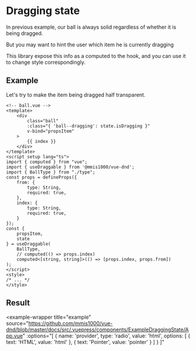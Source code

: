 # Dragging state

In previous example, our ball is always solid regardless of whether it is being dragged.

But you may want to hint the user which item he is currently dragging

This library expose this info as a computed to the hook,
and you can use it to change style correspondingly.

## Example

Let's try to make the item being dragged half transparent.

```html{5,27}
<!-- ball.vue -->
<template>
    <div
        class="ball"
        :class="{ 'ball--dragging': state.isDragging }"
        v-bind="propsItem"
    >
        {{ index }}
    </div>
</template>
<script setup lang="ts">
import { computed } from "vue";
import { useDraggable } from '@mmis1000/vue-dnd';
import { BallType } from "./type";
const props = defineProps({
    from: {
        type: String,
        required: true,
    },
    index: {
        type: String,
        required: true,
    }
});
const {
    propsItem,
    state
} = useDraggable(
    BallType,
    // computed(() => props.index)
    computed<[string, string]>(() => [props.index, props.from])
);
</script>
<style>
/* ... */
</style>
```

## Result

<example-wrapper
    title="example"
    source="https://github.com/mmis1000/vue-dnd/blob/master/docs/src/.vuepress/components/ExampleDraggingState/App.vue"
    :options="[
        {
            name: 'provider',
            type: 'radio',
            value: 'html',
            options: [
                { text: 'HTML', value: 'html' },
                { text: 'Pointer', value: 'pointer' }
            ]
        }
    ]"
>
<template v-slot="{ provider }">
<example-dragging-state-app :provider="provider"></example-dragging-state-app>
</template>
</example-wrapper>
